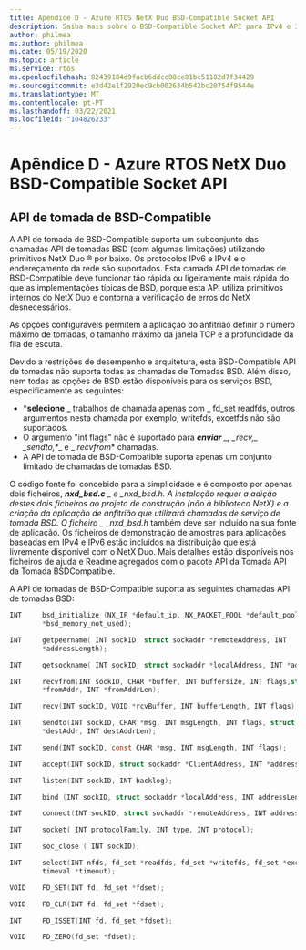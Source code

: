 ```yaml
---
title: Apêndice D - Azure RTOS NetX Duo BSD-Compatible Socket API
description: Saiba mais sobre o BSD-Compatible Socket API para IPv4 e IPv6.
author: philmea
ms.author: philmea
ms.date: 05/19/2020
ms.topic: article
ms.service: rtos
ms.openlocfilehash: 82439184d9facb6ddcc08ce81bc51182d7f34429
ms.sourcegitcommit: e3d42e1f2920ec9cb002634b542bc20754f9544e
ms.translationtype: MT
ms.contentlocale: pt-PT
ms.lasthandoff: 03/22/2021
ms.locfileid: "104826233"
---
```

# <a name="appendix-d---azure-rtos-netx-duo-bsd-compatible-socket-api"></a>Apêndice D - Azure RTOS NetX Duo BSD-Compatible Socket API

## <a name="bsd-compatible-socket-api"></a>API de tomada de BSD-Compatible 
A API de tomada de BSD-Compatible suporta um subconjunto das chamadas API de tomadas BSD (com algumas limitações) utilizando primitivos NetX Duo &reg; por baixo. Os protocolos IPv6 e IPv4 e o endereçamento da rede são suportados. Esta camada API de tomadas de BSD-Compatible deve funcionar tão rápida ou ligeiramente mais rápida do que as implementações típicas de BSD, porque esta API utiliza primitivos internos do NetX Duo e contorna a verificação de erros do NetX desnecessários.  

As opções configuráveis permitem à aplicação do anfitrião definir o número máximo de tomadas, o tamanho máximo da janela TCP e a profundidade da fila de escuta.

Devido a restrições de desempenho e arquitetura, esta BSD-Compatible API de tomadas não suporta todas as chamadas de Tomadas BSD. Além disso, nem todas as opções de BSD estão disponíveis para os serviços BSD, especificamente as seguintes:

  - ***selecione** _ trabalhos de chamada apenas com \_ fd_set readfds, outros argumentos nesta chamada por exemplo, writefds, excetfds não são suportados.
  - O argumento "int flags" não é suportado para ***enviar** _, _*_recv,_*_ _*_sendto,_*_ e _ *_recvfrom_** chamadas. 
  - A API de tomada de BSD-Compatible suporta apenas um conjunto limitado de chamadas de tomadas BSD.

O código fonte foi concebido para a simplicidade e é composto por apenas dois ficheiros, ***nxd_bsd.c** _ e _*_nxd_bsd.h_*_. A instalação requer a adição destes dois ficheiros ao projeto de construção (não à biblioteca NetX) e a criação da aplicação de anfitrião que utilizará chamadas de serviço de tomada BSD. O ficheiro _ *_nxd_bsd.h*_* também deve ser incluído na sua fonte de aplicação. Os ficheiros de demonstração de amostras para aplicações baseadas em IPv4 e IPv6 estão incluídos na distribuição que está livremente disponível com o NetX Duo. Mais detalhes estão disponíveis nos ficheiros de ajuda e Readme agregados com o pacote API da Tomada API da Tomada BSDCompatible.

A API de tomadas de BSD-Compatible suporta as seguintes chamadas API de tomadas BSD:

```c
INT     bsd_initialize (NX_IP *default_ip, NX_PACKET_POOL *default_pool, CHAR
        *bsd_memory_not_used);
```
```c
INT     getpeername( INT sockID, struct sockaddr *remoteAddress, INT
        *addressLength);
```
```c
INT     getsockname( INT sockID, struct sockaddr *localAddress, INT *addressLength);
```
```c
INT     recvfrom(INT sockID, CHAR *buffer, INT buffersize, INT flags,struct sockaddr
        *fromAddr, INT *fromAddrLen);
```
```c        
INT     recv(INT sockID, VOID *rcvBuffer, INT bufferLength, INT flags);
```
```c
INT     sendto(INT sockID, CHAR *msg, INT msgLength, INT flags, struct sockaddr
        *destAddr, INT destAddrLen);
```
```c        
INT     send(INT sockID, const CHAR *msg, INT msgLength, INT flags);
```
```c
INT     accept(INT sockID, struct sockaddr *ClientAddress, INT *addressLength);
```
```c
INT     listen(INT sockID, INT backlog);
```
```c
INT     bind (INT sockID, struct sockaddr *localAddress, INT addressLength);
```
```c
INT     connect(INT sockID, struct sockaddr *remoteAddress, INT addressLength);
```
```c
INT     socket( INT protocolFamily, INT type, INT protocol);
```
```c
INT     soc_close ( INT sockID);
```
```c
INT     select(INT nfds, fd_set *readfds, fd_set *writefds, fd_set *exceptfds, struct
        timeval *timeout);
```
```c
VOID    FD_SET(INT fd, fd_set *fdset);
```
```c
VOID    FD_CLR(INT fd, fd_set *fdset);
```
```c
INT     FD_ISSET(INT fd, fd_set *fdset);
```
```c
VOID    FD_ZERO(fd_set *fdset);
```